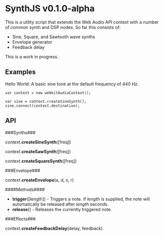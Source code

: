 SynthJS v0.1.0-alpha
===================

This is a utility script that extends the Web Audio API context with a number of common synth and DSP nodes. So far this consists of:

* Sine, Square, and Sawtooth wave synths
* Envelope generator
* Feedback delay

This is a work in progress.

Examples
--------

Hello World: A basic sine tone at the default frequency of 440 Hz.

	var context = new webkitAudioContext();
	
	var sine = context.createSineSynth();
	sine.connect(context.destination);
	
API
----

###Synths###

context.**createSineSynth**([freq])

context.**createSawSynth**([freq])

context.**createSquareSynth**([freq])

###Envelope###

context.**createEnvelope**(a, d, s, r)

####Methods####

* **trigger**([length]) - Triggers a note. If *length* is supplied, the note will automatically be released after *length* seconds.
* **release**() - Releases the currently triggered note.

###Effects###

context.**createFeedbackDelay**(delay, feedback)